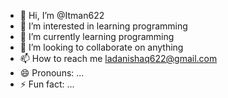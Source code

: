 - 👋 Hi, I’m @Itman622
- 👀 I’m interested in learning programming
- 🌱 I’m currently learning programming
- 💞️ I’m looking to collaborate on anything
- 📫 How to reach me ladanishaq622@gmail.com
- 😄 Pronouns: ...
- ⚡ Fun fact: ...

<!---
Itman622/Itman622 is a ✨ special ✨ repository because its `README.md` (this file) appears on your GitHub profile.
You can click the Preview link to take a look at your changes.
--->

